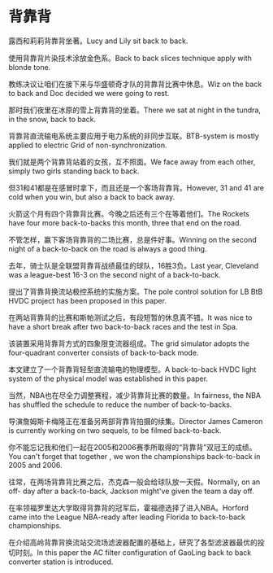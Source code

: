 # 背靠背

<p><span class="chinese">露西和莉莉背靠背坐著。</span><span class="english">Lucy and Lily sit back to back.</span></p>

<p><span class="chinese">使用背靠背片染技术涂放金色系。</span><span class="english">Back to back slices technique apply with blonde tone.</span></p>

<p><span class="chinese">教练决议让咱们在接下来与华盛顿奇才队的背靠背比赛中休息。</span><span class="english">Wiz on the back to back and Doc decided we were going to rest.</span></p>

<p><span class="chinese">那时我们夜里在冰原的雪上背靠背的坐着。</span><span class="english">There we sat at night in the tundra, in the snow, back to back.</span></p>

<p><span class="chinese">背靠背直流输电系统主要应用于电力系统的非同步互联。</span><span class="english">BTB-system is mostly applied to electric Grid of non-synchronization.</span></p>

<p><span class="chinese">我们就是两个背靠背站着的女孩，互不照面。</span><span class="english">We face away from each other, simply two girls standing back to back.</span></p>

<p><span class="chinese">但31和41都是在感冒时拿下，而且还是一个客场背靠背。</span><span class="english">However, 31 and 41 are cold when you win, but also a back to back away.</span></p>

<p><span class="chinese">火箭这个月有四个背靠背比赛。今晚之后还有三个在等着他们。</span><span class="english">The Rockets have four more back-to-backs this month, three that end on the road.</span></p>

<p><span class="chinese">不管怎样，赢下客场背靠背的二场比赛，总是件好事。</span><span class="english">Winning on the second night of a back-to-back on the road is always a good thing.</span></p>

<p><span class="chinese">去年，骑士队是全联盟背靠背战绩最佳的球队，16胜3负。</span><span class="english">Last year, Cleveland was a league-best 16-3 on the second night of a back-to-back.</span></p>

<p><span class="chinese">提出了背靠背换流站极控系统的实施方案。</span><span class="english">The pole control solution for LB BtB HVDC project has been proposed in this paper.</span></p>

<p><span class="chinese">在两站背靠背的比赛和斯帕测试之后，有段短暂的休息真不错。</span><span class="english">It was nice to have a short break after two back-to-back races and the test in Spa.</span></p>

<p><span class="chinese">该装置采用背靠背方式的四象限变流器组成。</span><span class="english">The grid simulator adopts the four-quadrant converter consists of back-to-back mode.</span></p>

<p><span class="chinese">本文建立了一个背靠背轻型直流输电的物理模型。</span><span class="english">A back-to-back HVDC light system of the physical model was established in this paper.</span></p>

<p><span class="chinese">当然，NBA也在尽全力调整赛程，减少背靠背比赛的数量。</span><span class="english">In fairness, the NBA has shuffled the schedule to reduce the number of back-to-backs.</span></p>

<p><span class="chinese">导演詹姆斯卡梅隆正在准备另两部背靠背拍摄的续集。</span><span class="english">Director James Cameron is currently working on two sequels, to be filmed back-to-back.</span></p>

<p><span class="chinese">你不能忘记我和他们一起在2005和2006赛季所取得的“背靠背”双冠王的成绩。</span><span class="english">You can't forget that together , we won the championships back-to-back in 2005 and 2006.</span></p>

<p><span class="chinese">往常，在两场背靠背比赛之后，杰克森一般会给球队放一天假。</span><span class="english">Normally, on an off- day after a back-to-back, Jackson might've given the team a day off.</span></p>

<p><span class="chinese">在率领福罗里达大学取得背靠背的冠军后，霍福德选择了进入NBA。</span><span class="english">Horford came into the League NBA-ready after leading Florida to back-to-back championships.</span></p>

<p><span class="chinese">在介绍高岭背靠背换流站交流场滤波器配置的基础上，研究了各型滤波器最优的投切时刻。</span><span class="english">In this paper the AC filter configuration of GaoLing back to back converter station is introduced.</span></p>

